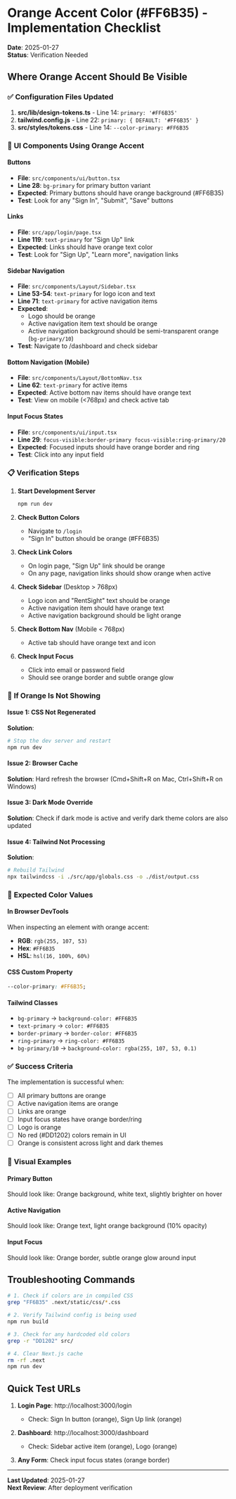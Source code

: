 # Orange Accent Color (#FF6B35) - Implementation Checklist

**Date**: 2025-01-27  
**Status**: Verification Needed

## Where Orange Accent Should Be Visible

### ✅ **Configuration Files Updated**
1. **src/lib/design-tokens.ts** - Line 14: `primary: '#FF6B35'`
2. **tailwind.config.js** - Line 22: `primary: { DEFAULT: '#FF6B35' }`
3. **src/styles/tokens.css** - Line 14: `--color-primary: #FF6B35`

### 🎯 **UI Components Using Orange Accent**

#### Buttons
- **File**: `src/components/ui/button.tsx`
- **Line 28**: `bg-primary` for primary button variant
- **Expected**: Primary buttons should have orange background (#FF6B35)
- **Test**: Look for any "Sign In", "Submit", "Save" buttons

#### Links
- **File**: `src/app/login/page.tsx`
- **Line 119**: `text-primary` for "Sign Up" link
- **Expected**: Links should have orange text color
- **Test**: Look for "Sign Up", "Learn more", navigation links

#### Sidebar Navigation
- **File**: `src/components/Layout/Sidebar.tsx`
- **Line 53-54**: `text-primary` for logo icon and text
- **Line 71**: `text-primary` for active navigation items
- **Expected**: 
  - Logo should be orange
  - Active navigation item text should be orange
  - Active navigation background should be semi-transparent orange (`bg-primary/10`)
- **Test**: Navigate to /dashboard and check sidebar

#### Bottom Navigation (Mobile)
- **File**: `src/components/Layout/BottomNav.tsx`
- **Line 62**: `text-primary` for active items
- **Expected**: Active bottom nav items should have orange text
- **Test**: View on mobile (<768px) and check active tab

#### Input Focus States
- **File**: `src/components/ui/input.tsx`
- **Line 29**: `focus-visible:border-primary focus-visible:ring-primary/20`
- **Expected**: Focused inputs should have orange border and ring
- **Test**: Click into any input field

### 📋 **Verification Steps**

1. **Start Development Server**
   ```bash
   npm run dev
   ```

2. **Check Button Colors**
   - Navigate to `/login`
   - "Sign In" button should be orange (#FF6B35)

3. **Check Link Colors**
   - On login page, "Sign Up" link should be orange
   - On any page, navigation links should show orange when active

4. **Check Sidebar** (Desktop > 768px)
   - Logo icon and "RentSight" text should be orange
   - Active navigation item should have orange text
   - Active navigation background should be light orange

5. **Check Bottom Nav** (Mobile < 768px)
   - Active tab should have orange text and icon

6. **Check Input Focus**
   - Click into email or password field
   - Should see orange border and subtle orange glow

### 🔧 **If Orange Is Not Showing**

#### Issue 1: CSS Not Regenerated
**Solution**: 
```bash
# Stop the dev server and restart
npm run dev
```

#### Issue 2: Browser Cache
**Solution**: Hard refresh the browser (Cmd+Shift+R on Mac, Ctrl+Shift+R on Windows)

#### Issue 3: Dark Mode Override
**Solution**: Check if dark mode is active and verify dark theme colors are also updated

#### Issue 4: Tailwind Not Processing
**Solution**: 
```bash
# Rebuild Tailwind
npx tailwindcss -i ./src/app/globals.css -o ./dist/output.css
```

### 🎨 **Expected Color Values**

#### In Browser DevTools
When inspecting an element with orange accent:
- **RGB**: `rgb(255, 107, 53)`
- **Hex**: `#FF6B35`
- **HSL**: `hsl(16, 100%, 60%)`

#### CSS Custom Property
```css
--color-primary: #FF6B35;
```

#### Tailwind Classes
- `bg-primary` → `background-color: #FF6B35`
- `text-primary` → `color: #FF6B35`
- `border-primary` → `border-color: #FF6B35`
- `ring-primary` → `ring-color: #FF6B35`
- `bg-primary/10` → `background-color: rgba(255, 107, 53, 0.1)`

### ✅ **Success Criteria**

The implementation is successful when:
- [ ] All primary buttons are orange
- [ ] Active navigation items are orange
- [ ] Links are orange
- [ ] Input focus states have orange border/ring
- [ ] Logo is orange
- [ ] No red (#DD1202) colors remain in UI
- [ ] Orange is consistent across light and dark themes

### 📸 **Visual Examples**

#### Primary Button
Should look like: Orange background, white text, slightly brighter on hover

#### Active Navigation
Should look like: Orange text, light orange background (10% opacity)

#### Input Focus
Should look like: Orange border, subtle orange glow around input

## Troubleshooting Commands

```bash
# 1. Check if colors are in compiled CSS
grep "FF6B35" .next/static/css/*.css

# 2. Verify Tailwind config is being used
npm run build

# 3. Check for any hardcoded old colors
grep -r "DD1202" src/

# 4. Clear Next.js cache
rm -rf .next
npm run dev
```

## Quick Test URLs

1. **Login Page**: http://localhost:3000/login
   - Check: Sign In button (orange), Sign Up link (orange)

2. **Dashboard**: http://localhost:3000/dashboard
   - Check: Sidebar active item (orange), Logo (orange)

3. **Any Form**: Check input focus states (orange border)

---

**Last Updated**: 2025-01-27  
**Next Review**: After deployment verification

